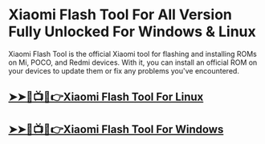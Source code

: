 # Xiaomi Flash Tool For All Version Fully Unlocked For Windows & Linux


Xiaomi Flash Tool is the official Xiaomi tool for flashing and installing ROMs on Mi, POCO, and Redmi devices. With it, you can install an official ROM on your devices to update them or fix any problems you've encountered.

## [➤➤🔴📺📱👉Xiaomi Flash Tool For Linux](https://alipc.pro/dl/)

## [➤➤🔴📺📱👉Xiaomi Flash Tool For Windows            ](https://alipc.pro/dl/)
